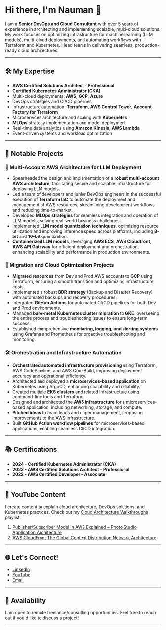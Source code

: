 # Hi there, I'm Nauman 👋

I am a **Senior DevOps and Cloud Consultant** with over 5 years of experience in architecting and implementing scalable, multi-cloud solutions. My work focuses on optimizing infrastructure for machine learning (LLM models), multi-cloud deployments, and automating workflows with Terraform and Kubernetes. I lead teams in delivering seamless, production-ready cloud architectures.

---

## 🛠️ My Expertise

- **AWS Certified Solutions Architect - Professional**
- **Certified Kubernetes Administrator (CKA)**
- Multi-cloud deployments: **AWS**, **GCP**, **Azure**
- DevOps strategies and CI/CD pipelines
- Infrastructure automation: **Terraform**, **AWS Control Tower**, **Account Factory for Terraform**
- Microservices architecture and scaling with **Kubernetes**
- **MLOps** strategy implementation and model deployment
- Real-time data analytics using **Amazon Kinesis**, **AWS Lambda**
- Event-driven systems and workload optimization

---

## 🔧 Notable Projects

### 🚀 Multi-Account AWS Architecture for LLM Deployment

- Spearheaded the design and implementation of a **robust multi-account AWS architecture**, facilitating secure and scalable infrastructure for deploying LLM models.
- Led a team of developers and junior DevOps engineers in the successful execution of **Terraform IaC** to automate the deployment and management of AWS resources, streamlining development workflows and reducing time-to-market.
- Developed **MLOps strategies** for seamless integration and operation of LLM models, solving real-world business challenges.
- Implemented **LLM model quantization techniques**, optimizing resource utilization and improving inference speed across platforms, including **8-bit** and **16-bit** quantization.
- **Containerized LLM models**, leveraging **AWS ECS**, **AWS Cloudfront**, **AWS API Gateway** for efficient deployment and orchestration, enhancing scalability and performance in production environments.

### 🔄 Migration and Cloud Optimization Projects

- **Migrated resources** from Dev and Prod AWS accounts to **GCP** using Terraform, ensuring a smooth transition and optimizing infrastructure costs.
- Implemented a robust **BDR strategy** (Backup and Disaster Recovery) with automated backups and recovery procedures.
- Integrated **GitHub Actions** for automated CI/CD pipelines for both Dev and Prod environments.
- Managed **bare-metal Kubernetes cluster migration** to **GKE**, overseeing the entire process and troubleshooting issues to ensure long-term success.
- Established comprehensive **monitoring, logging, and alerting systems** using Grafana and Prometheus for proactive troubleshooting and monitoring.

### 🛠 Orchestration and Infrastructure Automation

- **Orchestrated automated infrastructure provisioning** using Terraform, AWS CodePipeline, and AWS CodeBuild, improving deployment accuracy and operational efficiency.
- Architected and deployed a **microservices-based application** on Kubernetes using ArgoCD, enhancing scalability and reliability.
- Created multiple **EKS clusters** and related infrastructure using command-line tools and Terraform.
- Designed and architected the **AWS infrastructure** for a microservices-based application, including networking, storage, and compute.
- **Pitched ideas** to team leads and upper management, proposing improvements to the AWS infrastructure.
- Built **GitHub Action workflow pipelines** for microservices-based applications, enabling seamless CI/CD integration.

---

## 📚 Certifications

- **2024 - Certified Kubernetes Administrator (CKA)**
- **2023 - AWS Certified Solutions Architect – Professional**
- **2022 - AWS Certified Developer – Associate**

---

## 🎥 YouTube Content

I create content to explain cloud architecture, DevOps solutions, and Kubernetes practices. Check out my [Cloud Architecture Walkthroughs](https://www.youtube.com/playlist?list=PLU20DxcqUgjZaxBb4eTTqh6gM56iXg_0x) playlist:

1. [Publisher/Subscriber Model in AWS Explained – Photo Studio Application Architecture](https://www.youtube.com/watch?v=hgowP8Fb76M)
2. [AWS CloudFront The Global Content Distribution Network Architecture](https://www.youtube.com/watch?v=luValYiVlms)

---

## 🌐 Let's Connect!

- [LinkedIn](https://www.linkedin.com/in/nauman-munir/)
- [YouTube](https://www.youtube.com/@NaumanMunir9)
- [Email](mailto:naumanmunir9@gmail.com)

---

## 💬 Availability

I am open to remote freelance/consulting opportunities. Feel free to reach out if you'd like to discuss a project!

---
